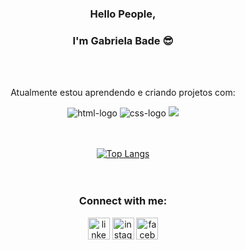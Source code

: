 <div align="center">

### Hello People,
### I'm Gabriela Bade 😎
<br>
<br>

 Atualmente estou aprendendo e criando projetos com:
<br>

 <img src="https://img.shields.io/badge/HTML5-E34F26?style=for-the-badge&logo=html5&logoColor=white" alt="html-logo"/>

 <img src="https://img.shields.io/badge/CSS3-1572B6?style=for-the-badge&logo=css3&logoColor=white" alt="css-logo"/>

 <img src="https://img.shields.io/badge/JavaScript-F7DF1E?style=for-the-badge&logo=javascript&logoColor=black"> 
<br>

<!--
[![Gabriela stats](https://github-readme-stats.vercel.app/api?username=gabrielabade)](https://github.com/anuraghazra/github-readme-stats)

![Anurag's GitHub stats](https://github-readme-stats.vercel.app/api?username=anuraghazra&show_icons=true)

![Anurag's GitHub stats](https://github-readme-stats.vercel.app/api?username=anuraghazra&show_icons=true&theme=radical) -->

<br>
<br>


[![Top Langs](https://github-readme-stats.vercel.app/api/top-langs/?username=gabrielabade&layout=compact)](https://github.com/anuraghazra/github-readme-stats)
<br>
<br>
<br>

### Connect with me:

<a href="https://www.linkedin.com/in/gabriela-bade/"> <img src="https://cdn-icons-png.flaticon.com/512/4494/4494497.png" alt="linkedin-logo" width="35px"></a>
<a href="https://www.instagram.com/incrivilhosa/"> <img src="https://cdn-icons-png.flaticon.com/512/4494/4494488.png" alt="instagram-logo" width="35px"></a>
<a href="https://www.facebook.com/GabrielaBaptistaBade/"> <img src="https://cdn-icons-png.flaticon.com/512/4494/4494475.png" alt="facebook-logo" width="35px"></a>


</div>

